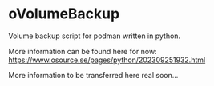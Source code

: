 # oVolumeBackup
Volume backup script for podman written in python.

More information can be found here for now: https://www.osource.se/pages/python/202309251932.html

More information to be transferred here real soon...

